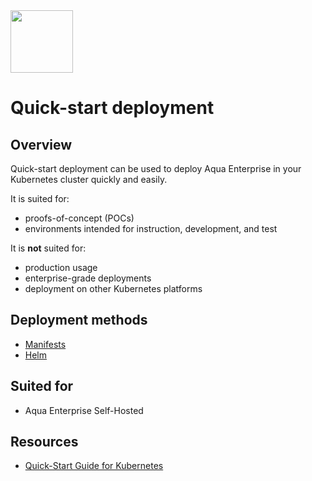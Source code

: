 <img src="https://avatars3.githubusercontent.com/u/12783832?s=200&v=4" height="100" width="100" />

# Quick-start deployment

## Overview

Quick-start deployment can be used to deploy Aqua Enterprise in your Kubernetes cluster quickly and easily. 

It is suited for:
- proofs-of-concept (POCs)
- environments intended for instruction, development, and test

It is **not** suited for:
- production usage
- enterprise-grade deployments
- deployment on other Kubernetes platforms

## Deployment methods
- [Manifests](./kubernetes_and_openshift/manifests)
- [Helm](./kubernetes_and_openshift/helm)

## Suited for
- Aqua Enterprise Self-Hosted

## Resources
- [Quick-Start Guide for Kubernetes](https://docs.aquasec.com/v6.5/docs/quick-start-guide-for-kubernetes)